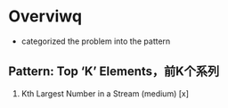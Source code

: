 # Overviwq
- categorized the problem  into the pattern
##  Pattern: Top ‘K’ Elements，前K个系列
1. Kth Largest Number in a Stream (medium) [x]
